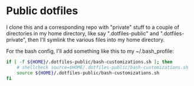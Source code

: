 # Public dotfiles

I clone this and a corresponding repo with "private" stuff to a couple of directories in my home directory, like say ".dotfiles-public" and ".dotfiles-private", then I'll symlink the various files into my home directory.

For the bash config, I'll add something like this to my ~/.bash_profile:

```bash
if [ -f ${HOME}/.dotfiles-public/bash-customizations.sh ]; then
    # shellcheck source=$HOME/.dotfiles-public/bash-customizations.sh
    source ${HOME}/.dotfiles-public/bash-customizations.sh
fi
```
